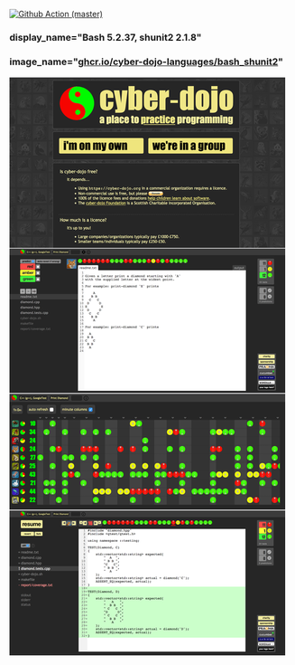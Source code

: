 [![Github Action (master)](https://github.com/cyber-dojo-start-points/bash-shunit2/actions/workflows/main.yml/badge.svg)](https://github.com/cyber-dojo-start-points/bash-shunit2/actions)

### display_name="Bash 5.2.37, shunit2 2.1.8"
### image_name="[ghcr.io/cyber-dojo-languages/bash_shunit2](https://ghcr.io/cyber-dojo-languages/bash_shunit2)"

![cyber-dojo.org home page](https://github.com/cyber-dojo/cyber-dojo/blob/master/shared/home_page_snapshot.png)
